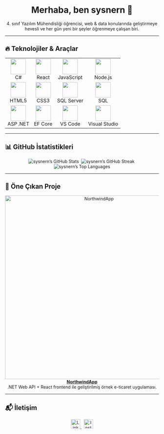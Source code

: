 <!-- ==========================
     Profile Header
=========================== -->
<h1 align="center">Merhaba, ben <strong>sysnern</strong> 👋</h1>
<p align="center">
  4. sınıf Yazılım Mühendisliği öğrencisi, web &amp; data konularında geliştirmeye hevesli ve her gün yeni bir şeyler öğrenmeye çalışan biri.
</p>

---

<!-- ==========================
     Technologies Grid
=========================== -->
## 🔥 Teknolojiler & Araçlar

<table align="center">
  <tr>
    <td align="center"><img src="https://cdn.jsdelivr.net/gh/devicons/devicon/icons/csharp/csharp-original.svg" width="50"/><br>C#</td>
    <td align="center"><img src="https://raw.githubusercontent.com/bablubambal/All_logo_and_pictures/main/frameworks/react.svg" width="50"/><br>React</td>
    <td align="center"><img src="https://raw.githubusercontent.com/bablubambal/All_logo_and_pictures/main/programming%20languages/javascript.svg" width="50"/><br>JavaScript</td>
    <td align="center"><img src="https://raw.githubusercontent.com/bablubambal/All_logo_and_pictures/main/frameworks/nodejs.svg" width="50"/><br>Node.js</td>
  </tr>
  <tr>
    <td align="center"><img src="https://raw.githubusercontent.com/bablubambal/All_logo_and_pictures/main/programming%20languages/html.svg" width="50"/><br>HTML5</td>
    <td align="center"><img src="https://raw.githubusercontent.com/bablubambal/All_logo_and_pictures/main/programming%20languages/css.svg" width="50"/><br>CSS3</td>
    <td align="center"><img src="https://cdn.jsdelivr.net/gh/devicons/devicon/icons/microsoftsqlserver/microsoftsqlserver-plain.svg" width="50"/><br>SQL Server</td>
    <td align="center"><img src="https://cdn.jsdelivr.net/gh/devicons/devicon/icons/mysql/mysql-original.svg" width="50"/><br>SQL</td>
  </tr>
  <tr>
    <td align="center"><img src="https://cdn.jsdelivr.net/gh/devicons/devicon/icons/aspnet/aspnet-original.svg" width="50"/><br>ASP .NET</td>
    <td align="center"><img src="https://cdn.jsdelivr.net/gh/devicons/devicon/icons/efcore/efcore-original.svg" width="50"/><br>EF Core</td>
    <td align="center"><img src="https://raw.githubusercontent.com/bablubambal/All_logo_and_pictures/main/text%20editors/vscode.svg" width="50"/><br>VS Code</td>
    <td align="center"><img src="https://cdn.jsdelivr.net/gh/devicons/devicon/icons/visualstudio/visualstudio-plain.svg" width="50"/><br>Visual Studio</td>
  </tr>
</table>

---

<!-- ==========================
     GitHub Stats
=========================== -->
## 📊 GitHub İstatistikleri

<p align="center">
  <!-- Total stats -->
  <img src="https://github-readme-stats.vercel.app/api?username=sysnern&show_icons=true&theme=dark&hide_border=true" alt="sysnern’s GitHub Stats" />&nbsp;
  <!-- Streak stats -->
  <img src="https://github-readme-streak-stats.herokuapp.com/?user=sysnern&theme=dark&hide_border=true" alt="sysnern’s GitHub Streak" />&nbsp;
  <!-- Top languages -->
  <img src="https://github-readme-stats.vercel.app/api/top-langs/?username=sysnern&layout=compact&theme=dark&hide_border=true" alt="sysnern’s Top Languages" />
</p>

---

<!-- ==========================
     Featured Project
=========================== -->
## 🚀 Öne Çıkan Proje

<p align="center">
  <a href="https://github.com/sysnern/NorthwindApp" target="_blank">
    <img src="https://raw.githubusercontent.com/sysnern/NorthwindApp/main/screenshot.png" alt="NorthwindApp" width="600"/>
  </a>
  <br>
  <strong><a href="https://github.com/sysnern/NorthwindApp">NorthwindApp</a></strong><br>
  .NET Web API + React frontend ile geliştirilmiş örnek e-ticaret uygulaması.
</p>

---

<!-- ==========================
     Social Links
=========================== -->
## 📬 İletişim

<p align="center">
  <a href="https://linkedin.com/in/yasinerensahin" target="_blank">
    <img src="https://cdn.simpleicons.org/linkedin" alt="LinkedIn" width="30"/>
  </a>
  &nbsp;
  <a href="https://instagram.com/sysnern" target="_blank">
    <img src="https://cdn.simpleicons.org/instagram" alt="Instagram" width="30"/>
  </a>
</p>
